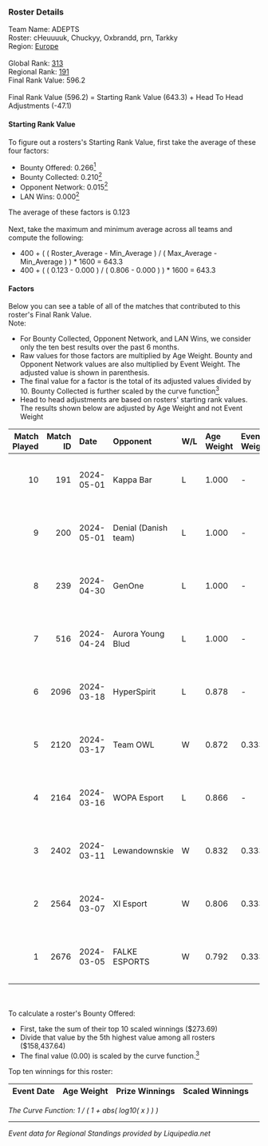 ### Roster Details<br />
Team Name: ADEPTS<br />
Roster: cHeuuuuk, Chuckyy, Oxbrandd, prn, Tarkky<br />
Region: [Europe]( ../standings_europe.md)<br />
<br />
Global Rank: [313](../standings_global.md)<br />
Regional Rank: [191]( ../standings_europe.md)<br />
Final Rank Value:  596.2<br />
<br />
Final Rank Value (596.2) = Starting Rank Value (643.3) + Head To Head Adjustments (-47.1)<br />

#### Starting Rank Value<br />
To figure out a rosters's Starting Rank Value, first take the average of these four factors:<br />
- Bounty Offered: 0.266[<sup>1</sup>](#table2)
- Bounty Collected: 0.210[<sup>2</sup>](#table1)
- Opponent Network: 0.015[<sup>2</sup>](#table1)
- LAN Wins: 0.000[<sup>2</sup>](#table1)

The average of these factors is 0.123<br />
<br />
Next, take the maximum and minimum average across all teams and compute the following:<br />
- 400 + ( ( Roster_Average - Min_Average ) / ( Max_Average - Min_Average ) ) * 1600 = 643.3
- 400 + ( ( 0.123 - 0.000 ) / ( 0.806 - 0.000 ) ) * 1600 = 643.3


#### Factors<br />
Below you can see a table of all of the matches that contributed to this roster's Final Rank Value.<br />
Note:<br />

- For Bounty Collected, Opponent Network, and LAN Wins, we consider only the ten best results over the past 6 months.
- Raw values for those factors are multiplied by Age Weight. Bounty and Opponent Network values are also multiplied by Event Weight. The adjusted value is shown in parenthesis.
- The final value for a factor is the total of its adjusted values divided by 10. Bounty Collected is further scaled by the curve function[<sup>3</sup>](#curveFunction)
- Head to head adjustments are based on rosters' starting rank values. The results shown below are adjusted by Age Weight and not Event Weight
<span id="table1"></span><br />


| Match Played | Match ID | Date       | Opponent             | W/L | Age Weight | Event Weight | Bounty Collected | Opponent Network | LAN Wins      | H2H Adj. | Roster                                   |
| -: | -: | :- | :- | :- | :- | :- | :- | :- | :- | -: | :- |
|           10 |      191 | 2024-05-01 | Kappa Bar            | L   | 1.000      | -            | -                | -                | -             |   -18.20 | cHeuuuuk, Chuckyy, Oxbrandd, prn, Tarkky |
|            9 |      200 | 2024-05-01 | Denial (Danish team) | L   | 1.000      | -            | -                | -                | -             |   -20.33 | cHeuuuuk, Chuckyy, Oxbrandd, prn, Tarkky |
|            8 |      239 | 2024-04-30 | GenOne               | L   | 1.000      | -            | -                | -                | -             |   -17.02 | cHeuuuuk, Chuckyy, Oxbrandd, prn, Tarkky |
|            7 |      516 | 2024-04-24 | Aurora Young Blud    | L   | 1.000      | -            | -                | -                | -             |    -9.88 | cHeuuuuk, Chuckyy, Oxbrandd, prn, Tarkky |
|            6 |     2096 | 2024-03-18 | HyperSpirit          | L   | 0.878      | -            | -                | -                | -             |   -12.52 | ADRON, GEOHYPE, kritik, smekk, swiiffter |
|            5 |     2120 | 2024-03-17 | Team OWL             | W   | 0.872      | 0.333        | 0.000 (0.000)    | 0.036 (0.011)    | false (0.000) |     7.36 | aNsavage, NeoLife, Nosik, s7xWn, Snoob   |
|            4 |     2164 | 2024-03-16 | WOPA Esport          | L   | 0.866      | -            | -                | -                | -             |   -10.08 | cHeuuuuk, Chuckyy, Oxbrandd, prn, Tarkky |
|            3 |     2402 | 2024-03-11 | Lewandownskie        | W   | 0.832      | 0.333        | 0.004 (0.001)    | 0.181 (0.050)    | false (0.000) |    13.04 | cHeuuuuk, Chuckyy, Oxbrandd, prn, Tarkky |
|            2 |     2564 | 2024-03-07 | XI Esport            | W   | 0.806      | 0.333        | 0.002 (0.001)    | 0.313 (0.084)    | false (0.000) |    12.86 | cHeuuuuk, Chuckyy, Oxbrandd, prn, Tarkky |
|            1 |     2676 | 2024-03-05 | FALKE ESPORTS        | W   | 0.792      | 0.333        | 0.000 (0.000)    | 0.021 (0.006)    | false (0.000) |     7.64 | cHeuuuuk, Chuckyy, Oxbrandd, prn, Tarkky |

<br />
<span id="table2"></span><br />
To calculate a roster's Bounty Offered:<br />

- First, take the sum of their top 10 scaled winnings ($273.69)
- Divide that value by the 5th highest value among all rosters ($158,437.64)
- The final value (0.00) is scaled by the curve function.[<sup>3</sup>](#curveFunction)

Top ten winnings for this roster:<br />

| Event Date | Age Weight | Prize Winnings | Scaled Winnings |
| :- | -: | :- | :- |


<span id="curveFunction"></span>_The Curve Function: 1 / ( 1 + abs( log10( x ) ) )_<br />

---
_Event data for Regional Standings provided by Liquipedia.net_<br />

